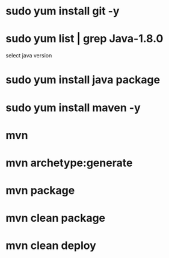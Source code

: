 # sudo yum install git -y 
# sudo yum list | grep Java-1.8.0
select java version
# sudo yum install java package 
# sudo yum install maven -y 
# mvn 


# mvn archetype:generate
# mvn package
# mvn clean package
# mvn clean deploy
